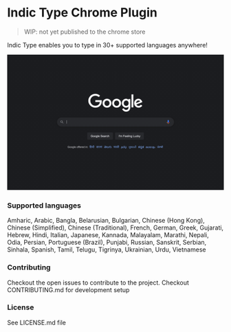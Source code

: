 # Indic Type Chrome Plugin

> WIP: not yet published to the chrome store

Indic Type enables you to type in 30+ supported languages anywhere!

![Demo](./screenshots/demo.gif)

### Supported languages

Amharic, Arabic, Bangla, Belarusian, Bulgarian, Chinese (Hong Kong), Chinese (Simplified), Chinese (Traditional), French, German, Greek, Gujarati, Hebrew, Hindi, Italian, Japanese, Kannada, Malayalam, Marathi, Nepali, Odia, Persian, Portuguese (Brazil), Punjabi, Russian, Sanskrit, Serbian, Sinhala, Spanish, Tamil, Telugu, Tigrinya, Ukrainian, Urdu, Vietnamese

### Contributing

Checkout the open issues to contribute to the project. Checkout CONTRIBUTING.md for development setup

### License

See LICENSE.md file
